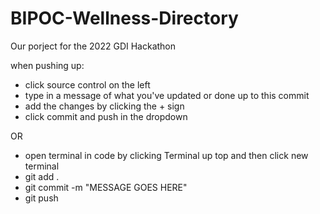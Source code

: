 # BIPOC-Wellness-Directory
Our porject for the 2022 GDI Hackathon 

when pushing up:
 - click source control on the left
 - type in a message of what you've updated or done up to this commit
 - add the changes by clicking the + sign
 - click commit and push in the dropdown 

 OR 

- open terminal in code by clicking Terminal up top and then click new terminal
- git add .
- git commit -m "MESSAGE GOES HERE"
- git push  

